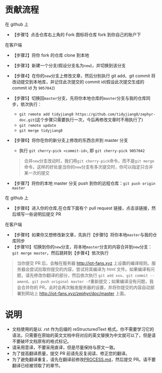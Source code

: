 # 贡献流程
在 github 上

- 【步骤1】点击仓库右上角的 Fork 图标将仓库 fork 到你自己的账户下

在客户端

- 【步骤2】将你 fork 的仓库 clone 到本地
- 【步骤3】新建一个分支(假设分支名为`new`)，并切换到该分支
- 【步骤4】在你的`new`分支上修改文章，然后分别执行 git add、git commit 将改动提交到本地库，并记住此次提交的 commit id(假设此次提交生成的commit id 为 `9057042`)
- 【步骤5】切换回`master`分支，先将你本地仓库的`master`分支与我的仓库同步，依次执行：
  - `git remote add tidyjiang8 https://github.com/tidyjiang8/zephyr-doc.git`(这个步骤只需要执行一次，今后再修改文章时不用执行了)
  - `git remote update`
  - `git merge tidyjiang8`
- 【步骤6】将你在你的新分支上修改的东西合并到 master 分支
  - 执行 `git cherry-pick <commit-id>`, 即 `git cherry-pick 9057042`
  
  > 合并`new`分支改动时，我们用`git cherry-pick`命令，而不是`git merge`命令，这样的好处是当你的`new`分支有多次提交时，你可以指定只合并某一次的提交
- 【步骤7】将你的本地 master 分支 push 到你的远程仓库：`git push origin master`

在 github 上

- 【步骤8】进入你的仓库,在仓库下面有个 pull request 链接，点击该链接，然后填写一些说明后提交 PR

在客户端
- 【步骤9】如果你又想修改新文章，先执行【步骤5】将你本地`master`与我的仓库同步
- 【步骤10】切换到你的`new`分支，将本地`master`分支的内容合并到`new`分支：`git merge master`，然后跳转到【步骤4】依次执行

> 当你提交 PR 后，会触在服务器 http://iot-fans.xyz 上设置的编译规则。服务器会尝试拉取你提交的内容，尝试将其编译为 html 文件。如果编译有问题，请先修改你翻译的部分，然后依次执行 `git add xxx`、`git commit --amend`、`git push original master -f`重新提交；如果编译没有问题，我会合并你的 PR，此时会再次触发服务器的设置，并将你提交的内容自动部署到网站上 http://iot-fans.xyz/zephyr/doc/master 上面。

# 说明
- 文档使用的是以 .rst 作为后缀的 reStructuredText 格式。你不需要学习它的语法，只需要在原始的英文文档中将对应的英文替换为中文就可以了，但是请不要破坏文档原有的格式标记。
- 请采用意译，不要采用直译，但是尽量保持与原文一致。
- 为了提高翻译质量，提交 PR 前请先反复阅读、修正您的翻译。
- 为了避免翻译重复，请先在翻译前修改[PROCESS.md](PROCESS.md)，然后提交 PR。请不要翻译已经被领取了的章节。
